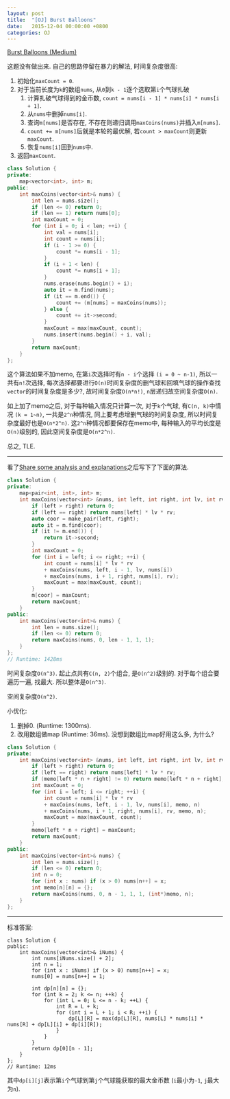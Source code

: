 ```yaml
---
layout: post
title:  "[OJ] Burst Balloons"
date:   2015-12-04 00:00:00 +0800
categories: OJ
---
```


[Burst Balloons (Medium)](https://leetcode.com/problems/burst-balloons/)

这题没有做出来. 自己的思路停留在暴力的解法, 时间复杂度很高:

1. 初始化`maxCount = 0`.
1. 对于当前长度为`k`的数组`nums`, 从`0`到`k - 1`逐个选取第`i`个气球扎破
    1. 计算扎破气球得到的金币数, `count = nums[i - 1] * nums[i] * nums[i + 1]`.
    2. 从`nums`中删掉`nums[i]`.
    3. 查询`m[nums]`是否存在, 不存在则递归调用`maxCoins(nums)`并插入`m[nums]`.
    4. `count += m[nums]`后就是本轮的最优解, 若`count > maxCount`则更新`maxCount`.
    5. 恢复`nums[i]`回到`nums`中.
1. 返回`maxCount`.

```cpp
class Solution {
private:
    map<vector<int>, int> m;
public:
    int maxCoins(vector<int>& nums) {
        int len = nums.size();
        if (len <= 0) return 0;
        if (len == 1) return nums[0];
        int maxCount = 0;
        for (int i = 0; i < len; ++i) {
            int val = nums[i];
            int count = nums[i];
            if (i - 1 >= 0) {
                count *= nums[i - 1];
            }
            if (i + 1 < len) {
                count *= nums[i + 1];
            }
            nums.erase(nums.begin() + i);
            auto it = m.find(nums);
            if (it == m.end()) {
                count += (m[nums] = maxCoins(nums));
            } else {
                count += it->second;
            }
            maxCount = max(maxCount, count);
            nums.insert(nums.begin() + i, val);
        }
        return maxCount;
    }
};
```

这个算法如果不加memo, 在第`i`次选择时有`n - i`个选择 `(i = 0 ~ n-1)`, 所以一共有`n!`次选择, 每次选择都要进行`O(n)`时间复杂度的删气球和回填气球的操作<span class="todo">查找`vector`的时间复杂度是多少?</span>, 故时间复杂度`O(n*n!)`, `n`层递归故空间复杂度`O(n)`.

如上加了memo之后, 对于每种输入情况只计算一次, 对于`k`个气球, 有`C(n, k)`中情况 `(k = 1~n)`, 一共是`2^n`种情况, 同上要考虑增删气球的时间复杂度, 所以时间复杂度最好也是`O(n*2^n)`. 这`2^n`种情况都要保存在memo中, 每种输入的平均长度是`O(n)`级别的, 因此空间复杂度是`O(n*2^n)`.

总之, TLE.

---

看了[Share some analysis and explanations](https://leetcode.com/discuss/72216/share-some-analysis-and-explanations)之后写下了下面的算法.

```cpp
class Solution {
private:
    map<pair<int, int>, int> m;
    int maxCoins(vector<int> &nums, int left, int right, int lv, int rv) {
        if (left > right) return 0;
        if (left == right) return nums[left] * lv * rv;
        auto coor = make_pair(left, right);
        auto it = m.find(coor);
        if (it != m.end()) {
            return it->second;
        }
        int maxCount = 0;
        for (int i = left; i <= right; ++i) {
            int count = nums[i] * lv * rv
            + maxCoins(nums, left, i - 1, lv, nums[i])
            + maxCoins(nums, i + 1, right, nums[i], rv);
            maxCount = max(maxCount, count);
        }
        m[coor] = maxCount;
        return maxCount;
    }
public:
    int maxCoins(vector<int>& nums) {
        int len = nums.size();
        if (len <= 0) return 0;
        return maxCoins(nums, 0, len - 1, 1, 1);
    }
};
// Runtime: 1428ms
```

时间复杂度`O(n^3)`. 起止点共有`C(n, 2)`个组合, 是`O(n^2)`级别的. 对于每个组合要遍历一遍, 找最大. 所以整体是`O(n^3)`.

空间复杂度`O(n^2)`.

小优化:

1. 删掉0. (Runtime: 1300ms).
2. 改用数组做map (Runtime: 36ms). <span class="todo">没想到数组比map好用这么多, 为什么?</span>

```cpp
class Solution {
private:
    int maxCoins(vector<int> &nums, int left, int right, int lv, int rv, int* memo, int n) {
        if (left > right) return 0;
        if (left == right) return nums[left] * lv * rv;
        if (memo[left * n + right] != 0) return memo[left * n + right];
        int maxCount = 0;
        for (int i = left; i <= right; ++i) {
            int count = nums[i] * lv * rv
            + maxCoins(nums, left, i - 1, lv, nums[i], memo, n)
            + maxCoins(nums, i + 1, right, nums[i], rv, memo, n);
            maxCount = max(maxCount, count);
        }
        memo[left * n + right] = maxCount;
        return maxCount;
    }
public:
    int maxCoins(vector<int>& nums) {
        int len = nums.size();
        if (len <= 0) return 0;
        int n = 0;
        for (int x : nums) if (x > 0) nums[n++] = x;
        int memo[n][n] = {};
        return maxCoins(nums, 0, n - 1, 1, 1, (int*)memo, n);
    }
};
```

---

标准答案:

```
class Solution {
public:
    int maxCoins(vector<int>& iNums) {
        int nums[iNums.size() + 2];
        int n = 1;
        for (int x : iNums) if (x > 0) nums[n++] = x;
        nums[0] = nums[n++] = 1;
        
        int dp[n][n] = {};
        for (int k = 2; k <= n; ++k) {
            for (int L = 0; L <= n - k; ++L) {
                int R = L + k;
                for (int i = L + 1; i < R; ++i) {
                    dp[L][R] = max(dp[L][R], nums[L] * nums[i] * nums[R] + dp[L][i] + dp[i][R]);
                }
            }
        }
        return dp[0][n - 1];
    }
};
// Runtime: 12ms
```

其中`dp[i][j]`表示第`i`个气球到第`j`个气球能获取的最大金币数 (`i`最小为`-1`, `j`最大为`n`).